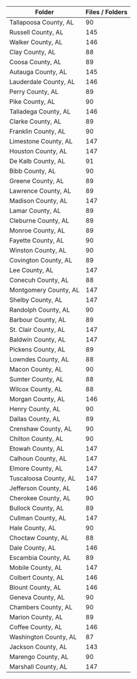 | Folder                |   Files / Folders |
|-----------------------|-------------------|
| Tallapoosa County, AL |                90 |
| Russell County, AL    |               145 |
| Walker County, AL     |               146 |
| Clay County, AL       |                88 |
| Coosa County, AL      |                89 |
| Autauga County, AL    |               145 |
| Lauderdale County, AL |               146 |
| Perry County, AL      |                89 |
| Pike County, AL       |                90 |
| Talladega County, AL  |               146 |
| Clarke County, AL     |                89 |
| Franklin County, AL   |                90 |
| Limestone County, AL  |               147 |
| Houston County, AL    |               147 |
| De Kalb County, AL    |                91 |
| Bibb County, AL       |                90 |
| Greene County, AL     |                89 |
| Lawrence County, AL   |                89 |
| Madison County, AL    |               147 |
| Lamar County, AL      |                89 |
| Cleburne County, AL   |                89 |
| Monroe County, AL     |                89 |
| Fayette County, AL    |                90 |
| Winston County, AL    |                90 |
| Covington County, AL  |                89 |
| Lee County, AL        |               147 |
| Conecuh County, AL    |                88 |
| Montgomery County, AL |               147 |
| Shelby County, AL     |               147 |
| Randolph County, AL   |                90 |
| Barbour County, AL    |                89 |
| St. Clair County, AL  |               147 |
| Baldwin County, AL    |               147 |
| Pickens County, AL    |                89 |
| Lowndes County, AL    |                88 |
| Macon County, AL      |                90 |
| Sumter County, AL     |                88 |
| Wilcox County, AL     |                88 |
| Morgan County, AL     |               146 |
| Henry County, AL      |                90 |
| Dallas County, AL     |                89 |
| Crenshaw County, AL   |                90 |
| Chilton County, AL    |                90 |
| Etowah County, AL     |               147 |
| Calhoun County, AL    |               147 |
| Elmore County, AL     |               147 |
| Tuscaloosa County, AL |               147 |
| Jefferson County, AL  |               146 |
| Cherokee County, AL   |                90 |
| Bullock County, AL    |                89 |
| Cullman County, AL    |               147 |
| Hale County, AL       |                90 |
| Choctaw County, AL    |                88 |
| Dale County, AL       |               146 |
| Escambia County, AL   |                89 |
| Mobile County, AL     |               147 |
| Colbert County, AL    |               146 |
| Blount County, AL     |               146 |
| Geneva County, AL     |                90 |
| Chambers County, AL   |                90 |
| Marion County, AL     |                89 |
| Coffee County, AL     |               146 |
| Washington County, AL |                87 |
| Jackson County, AL    |               143 |
| Marengo County, AL    |                90 |
| Marshall County, AL   |               147 |